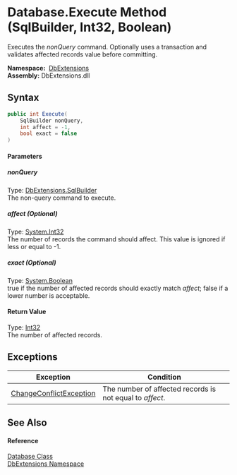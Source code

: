 Database.Execute Method (SqlBuilder, Int32, Boolean)
====================================================
Executes the *nonQuery* command. Optionally uses a transaction and validates affected records value before committing.

  **Namespace:**  [DbExtensions][1]  
  **Assembly:** DbExtensions.dll

Syntax
------

```csharp
public int Execute(
	SqlBuilder nonQuery,
	int affect = -1,
	bool exact = false
)
```

#### Parameters

##### *nonQuery*
Type: [DbExtensions.SqlBuilder][2]  
The non-query command to execute.

##### *affect* (Optional)
Type: [System.Int32][3]  
The number of records the command should affect. This value is ignored if less or equal to -1.

##### *exact* (Optional)
Type: [System.Boolean][4]  
true if the number of affected records should exactly match *affect*; false if a lower number is acceptable.

#### Return Value
Type: [Int32][3]  
The number of affected records.

Exceptions
----------

Exception                    | Condition                                                
---------------------------- | -------------------------------------------------------- 
[ChangeConflictException][5] | The number of affected records is not equal to *affect*. 


See Also
--------

#### Reference
[Database Class][6]  
[DbExtensions Namespace][1]  

[1]: ../README.md
[2]: ../SqlBuilder/README.md
[3]: http://msdn.microsoft.com/en-us/library/td2s409d
[4]: http://msdn.microsoft.com/en-us/library/a28wyd50
[5]: ../ChangeConflictException/README.md
[6]: README.md